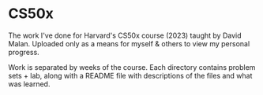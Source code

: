# CS50x
The work I've done for Harvard's CS50x course (2023) taught by David Malan. Uploaded only as a means for myself & others to view my personal progress.

Work is separated by weeks of the course. Each directory contains problem sets + lab, along with a README file with descriptions of the files and what was learned.